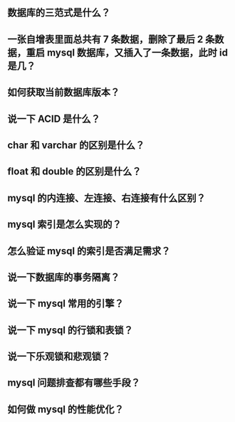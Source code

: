## 数据库的三范式是什么？
## 一张自增表里面总共有 7 条数据，删除了最后 2 条数据，重启 mysql 数据库，又插入了一条数据，此时 id 是几？
## 如何获取当前数据库版本？
## 说一下 ACID 是什么？
## char 和 varchar 的区别是什么？
## float 和 double 的区别是什么？
## mysql 的内连接、左连接、右连接有什么区别？
## mysql 索引是怎么实现的？
## 怎么验证 mysql 的索引是否满足需求？
## 说一下数据库的事务隔离？
## 说一下 mysql 常用的引擎？
## 说一下 mysql 的行锁和表锁？
## 说一下乐观锁和悲观锁？
## mysql 问题排查都有哪些手段？
## 如何做 mysql 的性能优化？
